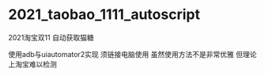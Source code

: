 # 2021_taobao_1111_autoscript
2021淘宝双11 自动获取猫糖

使用adb与uiautomator2实现
须链接电脑使用 虽然使用方法不是非常优雅 但理论上淘宝难以检测
